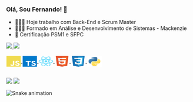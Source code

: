 ### Olá, Sou Fernando! 👋

- 👨🏻‍💻 Hoje trabalho com Back-End e Scrum Master</h5>
- 👨🏻‍🎓 Formado em Análise e Desenvolvimento de Sistemas - Mackenzie
- 📃 Certificação PSM1 e SFPC



<div align="30">
  <a href="https://github.com/fernandofrazao">
  <img height="180em" src="https://github-readme-stats.vercel.app/api?username=fernandofrazao&show_icons=true&theme=dracula&include_all_commits=true&count_private=true"/>
  <img height="180em" src="https://github-readme-stats.vercel.app/api/top-langs/?username=fernandofrazao&layout=compact&langs_count=7&theme=dracula"/>
</div>
<div style="display: inline_block"><br>
  <img align="center" alt="fernandofrazao-Js" height="30" width="40" src="https://raw.githubusercontent.com/devicons/devicon/master/icons/javascript/javascript-plain.svg">
  <img align="center" alt="Rafa-Ts" height="30" width="40" src="https://raw.githubusercontent.com/devicons/devicon/master/icons/typescript/typescript-plain.svg">
  <img align="center" alt="fernandofrazao-React" height="30" width="40" src="https://raw.githubusercontent.com/devicons/devicon/master/icons/react/react-original.svg">
  <img align="center" alt="fernandofrazao-HTML" height="30" width="40" src="https://raw.githubusercontent.com/devicons/devicon/master/icons/html5/html5-original.svg">
  <img align="center" alt="fernandofrazao-CSS" height="30" width="40" src="https://raw.githubusercontent.com/devicons/devicon/master/icons/css3/css3-original.svg">
  <img align="center" alt="fernandofrazao-Python" height="30" width="40" src="https://raw.githubusercontent.com/devicons/devicon/master/icons/python/python-original.svg">
    
  ##
 
<div> 
  <a href = "mailto:contatofernandorobertofrazao@gmail.com"><img src="https://img.shields.io/badge/-Gmail-%23333?style=for-the-badge&logo=gmail&logoColor=white" target="_blank"></a>
  <a href="https://www.linkedin.com/in/fernandorobertofrazao/" target="_blank"><img src="https://img.shields.io/badge/-LinkedIn-%230077B5?style=for-the-badge&logo=linkedin&logoColor=white" target="_blank"></a> 

 ![Snake animation](https://github.com/fernandofrazao/fernandofrazao/blob/output/github-contribution-grid-snake.svg)
  
</div>

